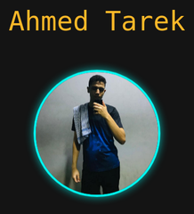 

<html lang="ar">
<head>
<meta charset="UTF-8" />
<meta name="viewport" content="width=device-width, initial-scale=1" />
<title>انميشن خلفية مع صورة متحركة واسم وأيقونات تواصل</title>

<link rel="preconnect" href="https://fonts.googleapis.com" />
<link rel="preconnect" href="https://fonts.gstatic.com" crossorigin />
<link
  href="https://fonts.googleapis.com/css2?family=Martian+Mono:wght@100..800&display=swap"
  rel="stylesheet"
/>

<!-- إضافة Font Awesome -->
<link
  rel="stylesheet"
  href="https://cdnjs.cloudflare.com/ajax/libs/font-awesome/6.4.0/css/all.min.css"
/>

<style>
  body, html {
    margin: 0;
    padding: 0;
    width: 100%;
    height: 100%;
    overflow: hidden;
    background: #141414;
    font-family: 'Martian Mono', monospace;
    color: white;
    position: relative;
    display: flex;
    flex-direction: column;
    align-items: center;
  }

  a-hole {
    position: fixed;
    top: 0;
    left: 0;
    width: 100vw;
    height: 100vh;
    z-index: 0;
    pointer-events: none;
    display: block;
  }

  /* العنوان فوق */
  .profile-info {
    margin-top: 2rem;
    font-size: 3rem;
    animation: colorShift 6s linear infinite;
    z-index: 10;
    user-select: none;
  }

  @keyframes colorShift {
    0%   { color: #00f8f1; }
    25%  { color: #ffbd1e; }
    50%  { color: #fe848f; }
    75%  { color: #a900ff; }
    100% { color: #00f8f1; }
  }

  /* الصورة المتحركة */
  .moving-image {
    margin-top: 3rem;
    width: 220px;
    height: 220px;
    border-radius: 50%;
    overflow: hidden;
    border: 4px solid #00f8f1;
    box-shadow: 0 0 15px #00f8f1aa;
    animation: floatMove 6s ease-in-out infinite;
    z-index: 5;
  }
  .moving-image img {
    width: 100%;
    height: 100%;
    object-fit: cover;
  }

  @keyframes floatMove {
    0%, 100% {
      transform: translateY(0);
    }
    50% {
      transform: translateY(20px);
    }
  }

  /* أيقونات التواصل الاجتماعي */
  .social-icons {
    margin-top: 3rem;
    display: flex;
    gap: 30px;
    font-size: 2.5rem;
    color: #00f8f1;
    cursor: pointer;
    transition: color 0.3s ease;
    z-index: 10;
  }
  .social-icons a:hover {
    color: #ffbd1e;
  }
</style>
</head>
<body>

<a-hole>
  <canvas class="js-canvas"></canvas>
  <div class="aura"></div>
  <div class="overlay"></div>
</a-hole>

<div class="profile-info">
  Ahmed Tarek
</div>

<div class="moving-image">
  <img src="s.jpg" alt="صورة شخصية" />
</div>

<div class="social-icons">
  <a href="https://www.facebook.com/ahmdtarq.bd.alm.bwd?locale=ar_AR" target="_blank" aria-label="Facebook">
    <i class="fab fa-facebook-f"></i>
  </a>
 

  </a>
  <a href="https://www.instagram.com/ahmed_tarek_772/" target="_blank" aria-label="Instagram">
    <i class="fab fa-instagram"></i>
  </a>

</div>

<script type="module">
  import easingUtils from "https://esm.sh/easing-utils";

  class AHole extends HTMLElement {
    connectedCallback() {
      this.canvas = this.querySelector(".js-canvas");
      this.ctx = this.canvas.getContext("2d");
      this.discs = [];
      this.lines = [];
      this.setSize();
      this.setDiscs();
      this.setLines();
      this.setParticles();
      window.addEventListener("resize", () => {
        this.setSize();
        this.setDiscs();
        this.setLines();
        this.setParticles();
      });
      requestAnimationFrame(this.tick.bind(this));
    }

    setSize() {
      this.rect = this.getBoundingClientRect();
      this.render = {
        width: this.rect.width,
        height: this.rect.height,
        dpi: window.devicePixelRatio,
      };
      this.canvas.width = this.render.width * this.render.dpi;
      this.canvas.height = this.render.height * this.render.dpi;
    }

    setDiscs() {
      const { width, height } = this.rect;
      this.discs = [];
      this.startDisc = {
        x: width * 0.5,
        y: height * 0.45,
        w: width * 0.75,
        h: height * 0.7,
      };
      this.endDisc = {
        x: width * 0.5,
        y: height * 0.95,
        w: 0,
        h: 0,
      };
      const totalDiscs = 100;
      let prevBottom = height;
      this.clip = {};
      for (let i = 0; i < totalDiscs; i++) {
        const p = i / totalDiscs;
        const disc = this.tweenDisc({ p });
        const bottom = disc.y + disc.h;
        if (bottom <= prevBottom) {
          this.clip = {
            disc: { ...disc },
            i,
          };
        }
        prevBottom = bottom;
        this.discs.push(disc);
      }
      this.clip.path = new Path2D();
      this.clip.path.ellipse(
        this.clip.disc.x,
        this.clip.disc.y,
        this.clip.disc.w,
        this.clip.disc.h,
        0,
        0,
        Math.PI * 2
      );
      this.clip.path.rect(
        this.clip.disc.x - this.clip.disc.w,
        0,
        this.clip.disc.w * 2,
        this.clip.disc.y
      );
    }

    setLines() {
      const { width, height } = this.rect;
      this.lines = [];
      const totalLines = 100;
      const linesAngle = (Math.PI * 2) / totalLines;
      for (let i = 0; i < totalLines; i++) {
        this.lines.push([]);
      }
      this.discs.forEach((disc) => {
        for (let i = 0; i < totalLines; i++) {
          const angle = i * linesAngle;
          const p = {
            x: disc.x + Math.cos(angle) * disc.w,
            y: disc.y + Math.sin(angle) * disc.h,
          };
          this.lines[i].push(p);
        }
      });
      this.linesCanvas = new OffscreenCanvas(width, height);
      const ctx = this.linesCanvas.getContext("2d");
      this.lines.forEach((line, i) => {
        ctx.save();
        let lineIsIn = false;
        line.forEach((p1, j) => {
          if (j === 0) return;
          const p0 = line[j - 1];
          if (
            !lineIsIn &&
            (ctx.isPointInPath(this.clip.path, p1.x, p1.y) ||
              ctx.isPointInStroke(this.clip.path, p1.x, p1.y))
          ) {
            lineIsIn = true;
          } else if (lineIsIn) {
            ctx.clip(this.clip.path);
          }
          ctx.beginPath();
          ctx.moveTo(p0.x, p0.y);
          ctx.lineTo(p1.x, p1.y);
          ctx.strokeStyle = "#444";
          ctx.lineWidth = 2;
          ctx.stroke();
          ctx.closePath();
        });
        ctx.restore();
      });
      this.linesCtx = ctx;
    }

    setParticles() {
      const { width, height } = this.rect;
      this.particles = [];
      this.particleArea = {
        sw: this.clip.disc.w * 0.5,
        ew: this.clip.disc.w * 2,
        h: height * 0.85,
      };
      this.particleArea.sx = (width - this.particleArea.sw) / 2;
      this.particleArea.ex = (width - this.particleArea.ew) / 2;
      const totalParticles = 100;
      for (let i = 0; i < totalParticles; i++) {
        this.particles.push(this.initParticle(true));
      }
    }

    initParticle(start = false) {
      const sx = this.particleArea.sx + this.particleArea.sw * Math.random();
      const ex = this.particleArea.ex + this.particleArea.ew * Math.random();
      const dx = ex - sx;
      const vx = 0.1 + Math.random() * 0.5;
      const y = start ? this.particleArea.h * Math.random() : this.particleArea.h;
      const r = 0.5 + Math.random() * 4;
      const vy = 0.5 + Math.random();
      return {
        x: sx,
        sx,
        dx,
        y,
        vy,
        p: 0,
        r,
        c: `rgba(255, 255, 255, ${Math.random()})`,
      };
    }

    tweenValue(start, end, p, ease = false) {
      const delta = end - start;
      const easeFn =
        easingUtils[
          ease ? "ease" + ease.charAt(0).toUpperCase() + ease.slice(1) : "linear"
        ];
      return start + delta * easeFn(p);
    }

    drawDiscs() {
      const { ctx } = this;
      ctx.strokeStyle = "#444";
      ctx.lineWidth = 2;
      const outerDisc = this.startDisc;
      ctx.beginPath();
      ctx.ellipse(outerDisc.x, outerDisc.y, outerDisc.w, outerDisc.h, 0, 0, Math.PI * 2);
      ctx.stroke();
      ctx.closePath();
      this.discs.forEach((disc, i) => {
        if (i % 5 !== 0) return;
        if (disc.w < this.clip.disc.w - 5) {
          ctx.save();
          ctx.clip(this.clip.path);
        }
        ctx.beginPath();
        ctx.ellipse(disc.x, disc.y, disc.w, disc.h, 0, 0, Math.PI * 2);
        ctx.stroke();
        ctx.closePath();
        if (disc.w < this.clip.disc.w - 5) {
          ctx.restore();
        }
      });
    }

    drawLines() {
      const { ctx, linesCanvas } = this;
      ctx.drawImage(linesCanvas, 0, 0);
    }

    drawParticles() {
      const { ctx } = this;
      ctx.save();
      ctx.clip(this.clip.path);
      this.particles.forEach((particle) => {
        ctx.fillStyle = particle.c;
        ctx.beginPath();
        ctx.rect(particle.x, particle.y, particle.r, particle.r);
        ctx.closePath();
        ctx.fill();
      });
      ctx.restore();
    }

    moveDiscs() {
      this.discs.forEach((disc) => {
        disc.p = (disc.p + 0.001) % 1;
        this.tweenDisc(disc);
      });
    }

    moveParticles() {
      this.particles.forEach((particle) => {
        particle.p = 1 - particle.y / this.particleArea.h;
        particle.x = particle.sx + particle.dx * particle.p;
        particle.y -= particle.vy;
        if (particle.y < 0) {
          particle.y = this.initParticle().y;
        }
      });
    }

    tweenDisc(disc) {
      disc.x = this.tweenValue(this.startDisc.x, this.endDisc.x, disc.p);
      disc.y = this.tweenValue(this.startDisc.y, this.endDisc.y, disc.p, "inExpo");
      disc.w = this.tweenValue(this.startDisc.w, this.endDisc.w, disc.p);
      disc.h = this.tweenValue(this.startDisc.h, this.endDisc.h, disc.p);
      return disc;
    }

    tick() {
      const { ctx } = this;
      ctx.clearRect(0, 0, this.canvas.width, this.canvas.height);
      ctx.save();
      ctx.scale(this.render.dpi, this.render.dpi);
      this.moveDiscs();
      this.moveParticles();
      this.drawDiscs();
      this.drawLines();
      this.drawParticles();
      ctx.restore();
      requestAnimationFrame(this.tick.bind(this));
    }
  }

  customElements.define("a-hole", AHole);
</script>

</body>
</html>
